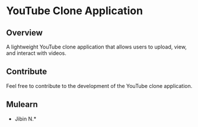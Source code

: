 # YouTube Clone Application

## Overview

A lightweight YouTube clone application that allows users to upload, view, and interact with videos. 

## Contribute

Feel free to contribute to the development of the YouTube clone application. 

## Mulearn

* Jibin N.*




